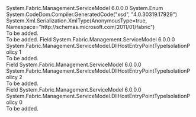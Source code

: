 <Type Name="DllHostEntryPointTypeIsolationPolicy" FullName="System.Fabric.Management.ServiceModel.DllHostEntryPointTypeIsolationPolicy">
  <TypeSignature Language="C#" Value="public enum DllHostEntryPointTypeIsolationPolicy" />
  <TypeSignature Language="ILAsm" Value=".class public auto ansi sealed DllHostEntryPointTypeIsolationPolicy extends System.Enum" />
  <TypeSignature Language="DocId" Value="T:System.Fabric.Management.ServiceModel.DllHostEntryPointTypeIsolationPolicy" />
  <TypeSignature Language="VB.NET" Value="Public Enum DllHostEntryPointTypeIsolationPolicy" />
  <TypeSignature Language="F#" Value="type DllHostEntryPointTypeIsolationPolicy = " />
  <AssemblyInfo>
    <AssemblyName>System.Fabric.Management.ServiceModel</AssemblyName>
    <AssemblyVersion>6.0.0.0</AssemblyVersion>
  </AssemblyInfo>
  <Base>
    <BaseTypeName>System.Enum</BaseTypeName>
  </Base>
  <Attributes>
    <Attribute>
      <AttributeName>System.CodeDom.Compiler.GeneratedCode("xsd", "4.0.30319.17929")</AttributeName>
    </Attribute>
    <Attribute>
      <AttributeName>System.Xml.Serialization.XmlType(AnonymousType=true, Namespace="http://schemas.microsoft.com/2011/01/fabric")</AttributeName>
    </Attribute>
  </Attributes>
  <Docs>
    <summary>To be added.</summary>
    <remarks>To be added.</remarks>
  </Docs>
  <Members>
    <Member MemberName="DedicatedDomain">
      <MemberSignature Language="C#" Value="DedicatedDomain" />
      <MemberSignature Language="ILAsm" Value=".field public static literal valuetype System.Fabric.Management.ServiceModel.DllHostEntryPointTypeIsolationPolicy DedicatedDomain = int32(1)" />
      <MemberSignature Language="DocId" Value="F:System.Fabric.Management.ServiceModel.DllHostEntryPointTypeIsolationPolicy.DedicatedDomain" />
      <MemberSignature Language="VB.NET" Value="DedicatedDomain" />
      <MemberSignature Language="F#" Value="DedicatedDomain = 1" Usage="System.Fabric.Management.ServiceModel.DllHostEntryPointTypeIsolationPolicy.DedicatedDomain" />
      <MemberType>Field</MemberType>
      <AssemblyInfo>
        <AssemblyName>System.Fabric.Management.ServiceModel</AssemblyName>
        <AssemblyVersion>6.0.0.0</AssemblyVersion>
      </AssemblyInfo>
      <ReturnValue>
        <ReturnType>System.Fabric.Management.ServiceModel.DllHostEntryPointTypeIsolationPolicy</ReturnType>
      </ReturnValue>
      <MemberValue>1</MemberValue>
      <Docs>
        <summary>To be added.</summary>
      </Docs>
    </Member>
    <Member MemberName="DedicatedProcess">
      <MemberSignature Language="C#" Value="DedicatedProcess" />
      <MemberSignature Language="ILAsm" Value=".field public static literal valuetype System.Fabric.Management.ServiceModel.DllHostEntryPointTypeIsolationPolicy DedicatedProcess = int32(2)" />
      <MemberSignature Language="DocId" Value="F:System.Fabric.Management.ServiceModel.DllHostEntryPointTypeIsolationPolicy.DedicatedProcess" />
      <MemberSignature Language="VB.NET" Value="DedicatedProcess" />
      <MemberSignature Language="F#" Value="DedicatedProcess = 2" Usage="System.Fabric.Management.ServiceModel.DllHostEntryPointTypeIsolationPolicy.DedicatedProcess" />
      <MemberType>Field</MemberType>
      <AssemblyInfo>
        <AssemblyName>System.Fabric.Management.ServiceModel</AssemblyName>
        <AssemblyVersion>6.0.0.0</AssemblyVersion>
      </AssemblyInfo>
      <ReturnValue>
        <ReturnType>System.Fabric.Management.ServiceModel.DllHostEntryPointTypeIsolationPolicy</ReturnType>
      </ReturnValue>
      <MemberValue>2</MemberValue>
      <Docs>
        <summary>To be added.</summary>
      </Docs>
    </Member>
    <Member MemberName="SharedDomain">
      <MemberSignature Language="C#" Value="SharedDomain" />
      <MemberSignature Language="ILAsm" Value=".field public static literal valuetype System.Fabric.Management.ServiceModel.DllHostEntryPointTypeIsolationPolicy SharedDomain = int32(0)" />
      <MemberSignature Language="DocId" Value="F:System.Fabric.Management.ServiceModel.DllHostEntryPointTypeIsolationPolicy.SharedDomain" />
      <MemberSignature Language="VB.NET" Value="SharedDomain" />
      <MemberSignature Language="F#" Value="SharedDomain = 0" Usage="System.Fabric.Management.ServiceModel.DllHostEntryPointTypeIsolationPolicy.SharedDomain" />
      <MemberType>Field</MemberType>
      <AssemblyInfo>
        <AssemblyName>System.Fabric.Management.ServiceModel</AssemblyName>
        <AssemblyVersion>6.0.0.0</AssemblyVersion>
      </AssemblyInfo>
      <ReturnValue>
        <ReturnType>System.Fabric.Management.ServiceModel.DllHostEntryPointTypeIsolationPolicy</ReturnType>
      </ReturnValue>
      <MemberValue>0</MemberValue>
      <Docs>
        <summary>To be added.</summary>
      </Docs>
    </Member>
  </Members>
</Type>